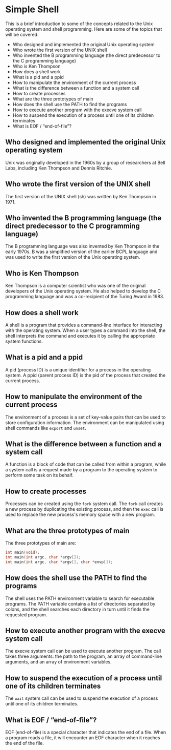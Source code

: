# Simple Shell

This is a brief introduction to some of the concepts related to the Unix operating system and shell programming. Here are some of the topics that will be covered:

- Who designed and implemented the original Unix operating system
- Who wrote the first version of the UNIX shell
- Who invented the B programming language (the direct predecessor to the C programming language)
- Who is Ken Thompson
- How does a shell work
- What is a pid and a ppid
- How to manipulate the environment of the current process
- What is the difference between a function and a system call
- How to create processes
- What are the three prototypes of main
- How does the shell use the PATH to find the programs
- How to execute another program with the execve system call
- How to suspend the execution of a process until one of its children terminates
- What is EOF / “end-of-file”?

## Who designed and implemented the original Unix operating system

Unix was originally developed in the 1960s by a group of researchers at Bell Labs, including Ken Thompson and Dennis Ritchie.

## Who wrote the first version of the UNIX shell

The first version of the UNIX shell (sh) was written by Ken Thompson in 1971.

## Who invented the B programming language (the direct predecessor to the C programming language)

The B programming language was also invented by Ken Thompson in the early 1970s. B was a simplified version of the earlier BCPL language and was used to write the first version of the Unix operating system.

## Who is Ken Thompson

Ken Thompson is a computer scientist who was one of the original developers of the Unix operating system. He also helped to develop the C programming language and was a co-recipient of the Turing Award in 1983.

## How does a shell work

A shell is a program that provides a command-line interface for interacting with the operating system. When a user types a command into the shell, the shell interprets the command and executes it by calling the appropriate system functions.

## What is a pid and a ppid

A pid (process ID) is a unique identifier for a process in the operating system. A ppid (parent process ID) is the pid of the process that created the current process.

## How to manipulate the environment of the current process

The environment of a process is a set of key-value pairs that can be used to store configuration information. The environment can be manipulated using shell commands like `export` and `unset`.

## What is the difference between a function and a system call

A function is a block of code that can be called from within a program, while a system call is a request made by a program to the operating system to perform some task on its behalf.

## How to create processes

Processes can be created using the `fork` system call. The `fork` call creates a new process by duplicating the existing process, and then the `exec` call is used to replace the new process's memory space with a new program.

## What are the three prototypes of main

The three prototypes of main are:

```c
int main(void);
int main(int argc, char *argv[]);
int main(int argc, char *argv[], char *envp[]);
```

## How does the shell use the PATH to find the programs

The shell uses the PATH environment variable to search for executable programs. The PATH variable contains a list of directories separated by colons, and the shell searches each directory in turn until it finds the requested program.

## How to execute another program with the execve system call

The execve system call can be used to execute another program. The call takes three arguments: the path to the program, an array of command-line arguments, and an array of environment variables.

## How to suspend the execution of a process until one of its children terminates

The `wait` system call can be used to suspend the execution of a process until one of its children terminates.

## What is EOF / “end-of-file”?

EOF (end-of-file) is a special character that indicates the end of a file. When a program reads a file, it will encounter an EOF character when it reaches the end of the file.